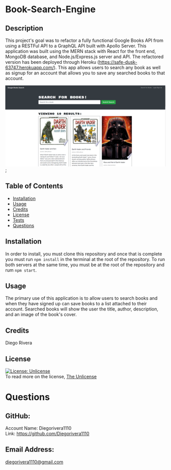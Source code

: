 # Book-Search-Engine

  ## Description
  This project's goal was to refactor a fully functional Google Books API from using a RESTFul API to a GraphQL API built with Apollo Server. This application was built using the MERN stack with React for the front end, MongoDB database, and Node.js/Express.js server and API. The refactored version has been deployed through Heroku (https://safe-dusk-63747.herokuapp.com/). This app allows users to search any book as well as signup for an account that allows you to save any searched books to that account. <br />

  ![screenshot](./assets/screenshot/Capture.PNG);

  ## Table of Contents
  - [Installation](#installation)
  - [Usage](#usage)
  - [Credits](#credits)
  - [License](#license)
  - [Tests](#tests)
  - [Questions](#questions)

  ## Installation
  In order to install, you must clone this repository and once that is complete you must run `npm install` in the terminal at the root of the repository. To run both servers at the same time, you must be at the root of the repository and rum `npm start`. 

  ## Usage
  The primary use of this application is to allow users to search books and when they have signed up can save books to a list attached to their account. Searched books will show the user the title, author, description, and an image of the book's cover.

  ## Credits
  Diego Rivera

  ## License
  [![License: Unlicense](https://img.shields.io/badge/license-Unlicense-blue.svg)](http://unlicense.org/)<br />
  To read more on the license, [The Unlicense](http://unlicense.org/)
  
  # Questions

  ## GitHub: 
  Account Name: Diegorivera1110<br /> 
  Link: https://github.com/Diegorivera1110

  ## Email Address: 
  diegorivera1110@gmail.com


